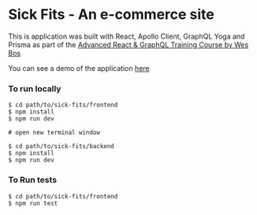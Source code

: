 
# Sick Fits - An e-commerce site

This is application was built with React, Apollo Client, GraphQL Yoga and Prisma as part of the [Advanced React & GraphQL
Training Course by Wes Bos](https://advancedreact.com) 

You can see a demo of the application [here](https://dtoakley-sick-fits-next-prod.herokuapp.com)

### To run locally
```
$ cd path/to/sick-fits/frontend
$ npm install
$ npm run dev

# open new terminal window

$ cd path/to/sick-fits/backend
$ npm install
$ npm run dev
```

### To Run tests

```
$ cd path/to/sick-fits/frontend
$ npm run test
```
